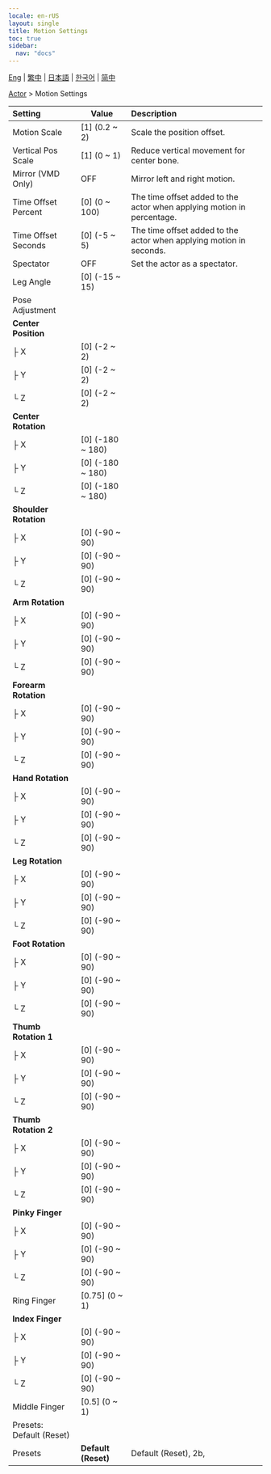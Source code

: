 ```yaml
---
locale: en-rUS
layout: single
title: Motion Settings
toc: true
sidebar:
  nav: "docs"
---
```

[Eng](/dancexr/menu/2025.4/actor/actor_motion) | [繁中](/tw/dancexr/menu/2025.4/actor/actor_motion) | [日本語](/jp/dancexr/menu/2025.4/actor/actor_motion) | [한국어](/kr/dancexr/menu/2025.4/actor/actor_motion) | [简中](/zh/dancexr/menu/2025.4/actor/actor_motion)

[Actor](../menu#Actor) > Motion Settings



| Setting | Value | Description |
| :--- | --- | :--- |
| Motion Scale | [1] (0.2 ~ 2) | Scale the position offset.
| Vertical Pos Scale | [1] (0 ~ 1) | Reduce vertical movement for center bone.
| Mirror (VMD Only) | OFF | Mirror left and right motion.
| Time Offset Percent | [0] (0 ~ 100) | The time offset added to the actor when applying motion in percentage.
| Time Offset Seconds | [0] (-5 ~ 5) | The time offset added to the actor when applying motion in seconds.
| Spectator | OFF | Set the actor as a spectator.
| Leg Angle | [0] (-15 ~ 15) | 
| Pose Adjustment || 
| **Center Position** | | 
| ├ X | [0] (-2 ~ 2) | 
| ├ Y | [0] (-2 ~ 2) | 
| └ Z | [0] (-2 ~ 2) | 
| **Center Rotation** | | 
| ├ X | [0] (-180 ~ 180) | 
| ├ Y | [0] (-180 ~ 180) | 
| └ Z | [0] (-180 ~ 180) | 
| **Shoulder Rotation** | | 
| ├ X | [0] (-90 ~ 90) | 
| ├ Y | [0] (-90 ~ 90) | 
| └ Z | [0] (-90 ~ 90) | 
| **Arm Rotation** | | 
| ├ X | [0] (-90 ~ 90) | 
| ├ Y | [0] (-90 ~ 90) | 
| └ Z | [0] (-90 ~ 90) | 
| **Forearm Rotation** | | 
| ├ X | [0] (-90 ~ 90) | 
| ├ Y | [0] (-90 ~ 90) | 
| └ Z | [0] (-90 ~ 90) | 
| **Hand Rotation** | | 
| ├ X | [0] (-90 ~ 90) | 
| ├ Y | [0] (-90 ~ 90) | 
| └ Z | [0] (-90 ~ 90) | 
| **Leg Rotation** | | 
| ├ X | [0] (-90 ~ 90) | 
| ├ Y | [0] (-90 ~ 90) | 
| └ Z | [0] (-90 ~ 90) | 
| **Foot Rotation** | | 
| ├ X | [0] (-90 ~ 90) | 
| ├ Y | [0] (-90 ~ 90) | 
| └ Z | [0] (-90 ~ 90) | 
| **Thumb Rotation 1** | | 
| ├ X | [0] (-90 ~ 90) | 
| ├ Y | [0] (-90 ~ 90) | 
| └ Z | [0] (-90 ~ 90) | 
| **Thumb Rotation 2** | | 
| ├ X | [0] (-90 ~ 90) | 
| ├ Y | [0] (-90 ~ 90) | 
| └ Z | [0] (-90 ~ 90) | 
| **Pinky Finger** | | 
| ├ X | [0] (-90 ~ 90) | 
| ├ Y | [0] (-90 ~ 90) | 
| └ Z | [0] (-90 ~ 90) | 
| Ring Finger | [0.75] (0 ~ 1) | 
| **Index Finger** | | 
| ├ X | [0] (-90 ~ 90) | 
| ├ Y | [0] (-90 ~ 90) | 
| └ Z | [0] (-90 ~ 90) | 
| Middle Finger | [0.5] (0 ~ 1) | 
| Presets: Default (Reset) || 
| Presets | **Default (Reset)** | Default (Reset), 2b,  |
